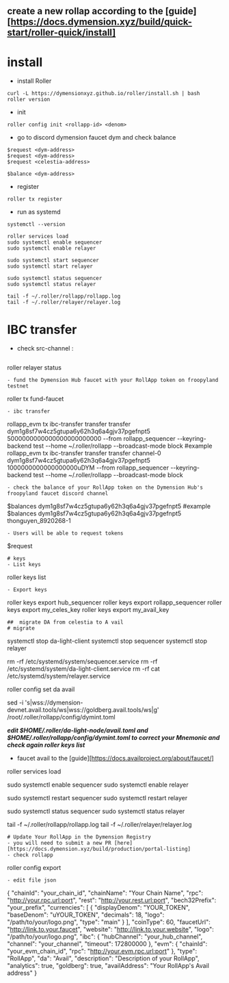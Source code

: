 ## create a new rollap according to the [guide][https://docs.dymension.xyz/build/quick-start/roller-quick/install]
# install
- install Roller
```
curl -L https://dymensionxyz.github.io/roller/install.sh | bash
roller version
```
- init
```
roller config init <rollapp-id> <denom>
```
- go to discord dymension faucet dym and check balance
```
$request <dym-address>
$request <dym-address>
$request <celestia-address>

$balance <dym-address>
```
- register
```
roller tx register
```
- run as systemd
```
systemctl --version

roller services load
sudo systemctl enable sequencer
sudo systemctl enable relayer

sudo systemctl start sequencer
sudo systemctl start relayer

sudo systemctl status sequencer
sudo systemctl status relayer

tail -f ~/.roller/rollapp/rollapp.log
tail -f ~/.roller/relayer/relayer.log
```
# IBC transfer
- check src-channel :
  ```
 roller relayer status
 ```
- fund the Dymension Hub faucet with your RollApp token on froopyland testnet
```
roller tx fund-faucet
```
- ibc transfer
```
rollapp_evm tx ibc-transfer transfer transfer <src-channel> dym1g8sf7w4cz5gtupa6y62h3q6a4gjv37pgefnpt5 5000000000000000000000000<base-denom> --from rollapp_sequencer --keyring-backend test --home ~/.roller/rollapp --broadcast-mode block
#example
rollapp_evm tx ibc-transfer transfer transfer channel-0 dym1g8sf7w4cz5gtupa6y62h3q6a4gjv37pgefnpt5 1000000000000000000uDYM --from rollapp_sequencer --keyring-backend test --home ~/.roller/rollapp --broadcast-mode block
```
- check the balance of your RollApp token on the Dymension Hub's froopyland faucet discord channel
```
$balances dym1g8sf7w4cz5gtupa6y62h3q6a4gjv37pgefnpt5 <rollapp-id>
#example
$balances dym1g8sf7w4cz5gtupa6y62h3q6a4gjv37pgefnpt5 thonguyen_8920268-1
```
- Users will be able to request tokens
```
$request <user-address> <rollapp-id>
```
# keys
- List keys
```
roller keys list
```
- Export keys
```
roller keys export hub_sequencer
roller keys export rollapp_sequencer
roller keys export my_celes_key
roller keys export my_avail_key
```
##  migrate DA from celestia to A vail
# migrate
```
systemctl stop da-light-client 
systemctl stop sequencer
systemctl stop relayer

rm -rf /etc/systemd/system/sequencer.service
rm -rf /etc/systemd/system/da-light-client.service
rm -rf cat /etc/systemd/system/relayer.service

roller config set da avail

sed -i 's|wss://dymension-devnet.avail.tools/ws|wss://goldberg.avail.tools/ws|g' /root/.roller/rollapp/config/dymint.toml

***edit $HOME/.roller/da-light-node/avail.toml and $HOME/.roller/rollapp/config/dymint.toml to correct your Mnemonic and check again roller keys list***
- faucet avail to the [guide][https://docs.availproject.org/about/faucet/]

roller services load


sudo systemctl enable sequencer
sudo systemctl enable relayer


sudo systemctl restart sequencer
sudo systemctl restart relayer

sudo systemctl status sequencer
sudo systemctl status relayer

tail -f ~/.roller/rollapp/rollapp.log
tail -f ~/.roller/relayer/relayer.log
```
# Update Your RollApp in the Dymension Registry
- you will need to submit a new PR [here][https://docs.dymension.xyz/build/production/portal-listing]
- check rollapp
```
roller config export
```
- edit file json
```
{
  "chainId": "your_chain_id",
  "chainName": "Your Chain Name",
  "rpc": "http://your.rpc.url:port",
  "rest": "http://your.rest.url:port",
  "bech32Prefix": "your_prefix",
  "currencies": [
    {
      "displayDenom": "YOUR_TOKEN",
      "baseDenom": "uYOUR_TOKEN",
      "decimals": 18,
      "logo": "/path/to/your/logo.png",
      "type": "main"
    }
  ],
  "coinType": 60,
  "faucetUrl": "http://link.to.your.faucet",
  "website": "http://link.to.your.website",
  "logo": "/path/to/your/logo.png",
  "ibc": {
    "hubChannel": "your_hub_channel",
    "channel": "your_channel",
    "timeout": 172800000
  },
  "evm": {
    "chainId": "your_evm_chain_id",
    "rpc": "http://your.evm.rpc.url:port"
  },
  "type": "RollApp",
  "da": "Avail",
  "description": "Description of your RollApp",
  "analytics": true,
  "goldberg": true,
  "availAddress": "Your RollApp's Avail address"
}
```

